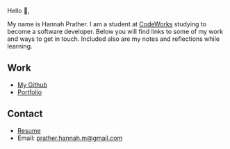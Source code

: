Hello 👋, 

My name is Hannah Prather. I am a student at [CodeWorks](https://boisecodeworks.com) studying to become a software developer. Below you will find links to some of my work and ways to get in touch. Included also are my notes and reflections while learning. 

## Work

  + [My Github](https://github.com/hannahprather)
  + [Portfolio](https://hannahprather.github.io/)

## Contact

  + [Resume](https://hannahprather.github.io/resume)
  + Email: prather.hannah.m@gmail.com
  
